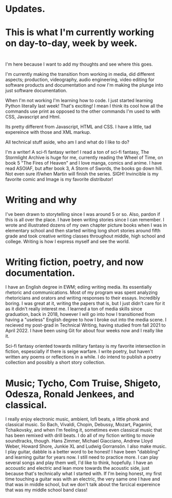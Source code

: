 # Updates.
<h1>This is what I'm currently working on day-to-day, week by week.<h1></h1>
<p>I'm here because I want to add my thoughts and see where this goes.<p>
<p> I'm currently making the transition from working in media, did different aspects; production, videography, audio engineering, video editing for software products and documentation and now I'm making the plunge into just software documentation.</p>
<p> When I'm not working I'm learning how to code. I just started learning Python literally last week! That's exciting! I mean I think its cool how all the commands use print as opposed to the other commands I'm used to with CSS, Javascript and Html.</p></p>
<p>Its pretty different from Javascript, HTML and CSS. I have a little, tad expereince with those and XML markup.</p>
<p>All technical stuff aside, who am I and what do I like to do?</p>
<P>I'm a writer! A sci-fi fantasy writer! I read a ton of sci-fi fantasy, The Stormlight Archive is huge for me, currently reading the Wheel of Time, on book 5 "The Fires of Heaven" and I love manga, comics and anime. I have read ASOIAF, but after book 3, A Storm of Swords, the books go down hill. Not even sure if/when Martin will finish the series. SIGH! Invincible is my favorite comic and Image is my favorite distributor!</p>
<h1>Writing and why</h1>
<p>I've been drawn to storytelling since I was around 5 or so. Also, pardon if this is all over the place. I have been writing stories since I can remember. I wrote and illustrated dozens of my own chapter picture books when I was in elementary school and then started writing long short stories around fifth grade and took creative writing classes throughout middle, high school and college. Writing is how I express myself and see the world.</p>
<h1>Writing fiction, poetry, and now documentation.</h1>
<p> I have an English degree in EWM; ediing writing media. Its essentially rhetoric and communications. Most of my program was spent analyzing rhetoricians and orators and writing responses to their essays. Incredibly boring. I was great at it, writing the papers that is, but I just didn't care for it as it didn't really interest me. I learned a ton of media skills since graduation, back in 2018, however I will go into how I transitioned from having a "useless" English degree to how I broke out into the media scene. I recieved my post-grad in Technical Writing, having studied from fall 2021 to April 2022. I have been using Git for about four weeks now and I really like it. 
<p>Sci-fi fantasy oriented towards military fantasy is my favorite intersection in fiction, espescially if there is seige warfare. I write poetry, but haven't written any poems or reflections in a while. I do intend to publish a poetry collection and possibly a short story collection.</p>
<h1>Music; Tycho, Com Truise, Shigeto, Odesza, Ronald Jenkees, and classical.</h1>
<p>I really enjoy electronic music, ambient, lofi beats, a little phonk and classical music. So Bach, Vivaldi, Chopin, Debussy, Mozart, Paganini, Tchaikovsky, and when I'm feeling it, sometimes even classical music that has been remixed with drill beats. I do all of my fiction writing to movie soundtracks, though. Hans Zimmer, Michael Giacciano, Andrew Lloyd Weber, Howard Shore, Junkie XL and Ludwig Gorransön. I also make music. I play guitar, dabble is a better word to be honest! I have been "dabbling" and learning guitar for years now. I still need to practice more. I can play several songs and play them well, I'd like to think, hopefully. I have an accoustic and electric and lean more towards the acoustic side, just because that's technically what I started with. If I'm being honest, my first time touching a guitar was with an electric, the very same one I have and that was in middle school, but we don't talk about the farcical expereince that was my middle school band class! </p>
